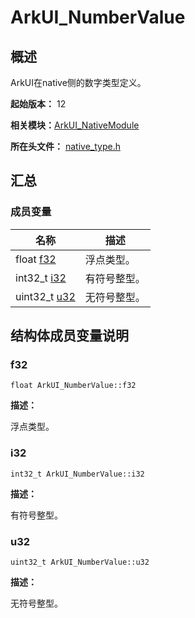 # ArkUI_NumberValue


## 概述

ArkUI在native侧的数字类型定义。

**起始版本：** 12

**相关模块：**[ArkUI_NativeModule](_ark_u_i___native_module.md)

**所在头文件：** [native_type.h](native__type_8h.md)

## 汇总


### 成员变量

| 名称 | 描述 | 
| -------- | -------- |
| float [f32](#f32) | 浮点类型。  | 
| int32_t [i32](#i32) | 有符号整型。  | 
| uint32_t [u32](#u32) | 无符号整型。  | 


## 结构体成员变量说明


### f32

```
float ArkUI_NumberValue::f32
```
**描述：**

浮点类型。


### i32

```
int32_t ArkUI_NumberValue::i32
```
**描述：**

有符号整型。


### u32

```
uint32_t ArkUI_NumberValue::u32
```
**描述：**

无符号整型。
